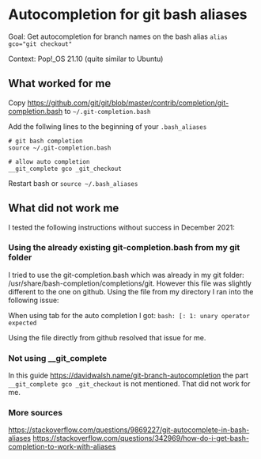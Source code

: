 # Autocompletion for git bash aliases

Goal: Get autocompletion for branch names on the bash alias `alias gco="git checkout"`

Context: Pop!_OS 21.10 (quite similar to Ubuntu)

## What worked for me

Copy https://github.com/git/git/blob/master/contrib/completion/git-completion.bash to `~/.git-completion.bash`

Add the follwing lines to the beginning of your `.bash_aliases`

```
# git bash completion
source ~/.git-completion.bash

# allow auto completion
__git_complete gco _git_checkout
```

Restart bash or `source ~/.bash_aliases`


## What did not work me 

I tested the following instructions without success in December 2021:

### Using the already existing git-completion.bash from my git folder

I tried to use the git-completion.bash which was already in my git folder: /usr/share/bash-completion/completions/git. However this file was slightly different to the one on github. Using the file from my directory I ran into the following issue:

When using tab for the auto completion I got:
`bash: [: 1: unary operator expected`

Using the file directly from github resolved that issue for me.

### Not using __git_complete

In this guide https://davidwalsh.name/git-branch-autocompletion the part `__git_complete gco _git_checkout` is not mentioned. That did not work for me.

### More sources

https://stackoverflow.com/questions/9869227/git-autocomplete-in-bash-aliases
https://stackoverflow.com/questions/342969/how-do-i-get-bash-completion-to-work-with-aliases

